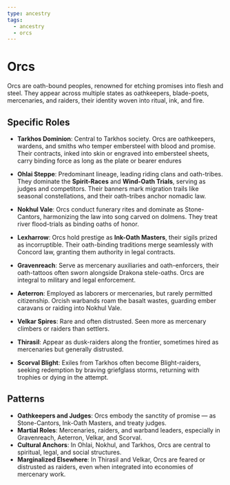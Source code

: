 ```yaml
---
type: ancestry
tags:
  - ancestry
  - orcs
---
```

# Orcs
Orcs are oath-bound peoples, renowned for etching promises into flesh and steel. They appear across multiple states as oathkeepers, blade-poets, mercenaries, and raiders, their identity woven into ritual, ink, and fire.

## Specific Roles

- **Tarkhos Dominion**: Central to Tarkhos society. Orcs are oathkeepers, wardens, and smiths who temper embersteel with blood and promise. Their contracts, inked into skin or engraved into embersteel sheets, carry binding force as long as the plate or bearer endures

- **Ohlai Steppe**: Predominant lineage, leading riding clans and oath-tribes. They dominate the **Spirit-Races** and **Wind-Oath Trials**, serving as judges and competitors. Their banners mark migration trails like seasonal constellations, and their oath-tribes anchor nomadic law.

- **Nokhul Vale**: Orcs conduct funerary rites and dominate as Stone-Cantors, harmonizing the law into song carved on dolmens. They treat river flood-trials as binding oaths of honor.

- **Lexharrow**: Orcs hold prestige as **Ink-Oath Masters**, their sigils prized as incorruptible. Their oath-binding traditions merge seamlessly with Concord law, granting them authority in legal contracts.  

- **Gravenreach**: Serve as mercenary auxiliaries and oath-enforcers, their oath-tattoos often sworn alongside Drakona stele-oaths. Orcs are integral to military and legal enforcement.

- **Aeterron**: Employed as laborers or mercenaries, but rarely permitted citizenship. Orcish warbands roam the basalt wastes, guarding ember caravans or raiding into Nokhul Vale.

- **Velkar Spires**: Rare and often distrusted. Seen more as mercenary climbers or raiders than settlers.

- **Thirasil**: Appear as dusk-raiders along the frontier, sometimes hired as mercenaries but generally distrusted.

- **Scorval Blight**: Exiles from Tarkhos often become Blight-raiders, seeking redemption by braving griefglass storms, returning with trophies or dying in the attempt.

## Patterns
- **Oathkeepers and Judges**: Orcs embody the sanctity of promise — as Stone-Cantors, Ink-Oath Masters, and treaty judges.  
- **Martial Roles**: Mercenaries, raiders, and warband leaders, especially in Gravenreach, Aeterron, Velkar, and Scorval.  
- **Cultural Anchors**: In Ohlai, Nokhul, and Tarkhos, Orcs are central to spiritual, legal, and social structures.  
- **Marginalized Elsewhere**: In Thirasil and Velkar, Orcs are feared or distrusted as raiders, even when integrated into economies of mercenary work.  
